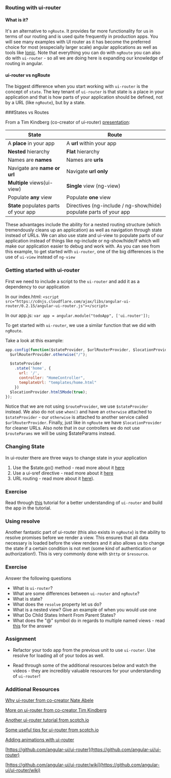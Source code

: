 
### Routing with ui-router

#### What is it?

It's an alternative to `ngRoute`. It provides far more functionality for us in terms of our routing and is used quite frequently in production apps. You will see many examples with UI router as it has become the preferred choice for most (esspecially larger scale) angular applications as well as tools like [Ionic](http://ionicframework.com/). Note that everything you can do with `ngRoute` you can also do with `ui-router` - so all we are doing here is expanding our knowledge of routing in angular. 

#### ui-router vs ngRoute

The biggest difference when you start working with `ui-router` is the concept of `state`. The key tenant of `ui-router` is that state is a place in your application and that is how parts of your application should be defined, not by a URL (like `ngRoute`), but by a state.

###States vs Routes

From a Tim Kindberg (co-creator of ui-router) [presentation](https://www.youtube.com/watch?v=dqJRoh8MnBo):

| State  | Route  | 
|---|---|
| A **place** in your app  | A **url** within your app  |
| **Nested** hierarchy  | **Flat** hierarchy  |
| Names are **names**  | Names are **urls**  |
| Navigate are **name or url**  | Navigate **url only**  |
| **Multiple** views(ui-view)  | **Single** view (ng-view)  |
| Populate **any** view  | Populate **one** view |
| **State** populates parts of your app  | Directives (ng-include / ng-show/hide) populate parts of your app  |

These advantages include the ability for a nested routing structure (which tremendously cleans up an application) as well as navigation through state instead of URLs. We can also use state and ui-view to populate parts of our application instead of things like ng-include or ng-show/hide/if which will make our application easier to debug and work with. As you can see from this example, to get started with `ui-router`, one of the big differences is the use of `ui-view` instead of `ng-view`

### Getting started with ui-router

First we need to include a script to the `ui-router` and add it as a dependency to our application

In our index.html:
`<script src="https://cdnjs.cloudflare.com/ajax/libs/angular-ui-router/0.2.15/angular-ui-router.js"></script>`

In our app.js:
`var app = angular.module("todoApp", ['ui.router']);`

To get started with `ui-router`, we use a similar function that we did with `ngRoute`.

Take a look at this example:

```js
app.config(function($stateProvider, $urlRouterProvider, $locationProvider){
  $urlRouterProvider.otherwise("/");

  $stateProvider
    .state('home', {
      url: '/',
      controller: "HomeController",
      templateUrl: "templates/home.html"
    })
  $locationProvider.html5Mode(true);
});
```

Notice that we are not using `$routeProvider`, we use `$stateProvider` instead. We also do not use `when()` and have an `otherwise` attached to `$stateProvider` - our `otherwise` is attached to another service called `$urlRouterProvider`. Finally, just like in `ngRoute` we have `$locationProvider` for cleaner URLs. Also note that in our controllers we do not use `$routeParams` we will be using $stateParams instead.

### Changing State

In ui-router there are three ways to change state in your application

1. Use the $state.go() method - read more about it [here](https://github.com/angular-ui/ui-router/wiki/Quick-Reference#stategoto--toparams--options)
2. Use a ui-sref directive - read more about it [here](https://github.com/angular-ui/ui-router/wiki/Quick-Reference#ui-sref)
3. URL routing - read more about it [here](https://github.com/angular-ui/ui-router/wiki/URL-Routing)). 
 
### Exercise

Read through [this](http://www.funnyant.com/angularjs-ui-router/) tutorial for a better understanding of `ui-router` and build the app in the tutorial.

### Using resolve

Another fantastic part of ui-router (this also exists in `ngRoute`) is the ability to resolve promises before we render a view. This ensures that all data necessary is loaded before the view renders and it also allows us to change the state if a certain condition is not met (some kind of authentication or authorization!). This is very commonly done with `$http` or `$resource`.

### Exercise

Answer the following questions

- What is `ui-router`?
- What are some differences between `ui-router` and `ngRoute`?
- What is state?
- What does the `resolve` property let us do?
- What is a nested view? Give an example of when you would use one
- What Do Child States Inherit From Parent States?
- What does the "@" symbol do in regards to multiple named views - read [this](https://github.com/angular-ui/ui-router/wiki/Multiple-Named-Views) for the answer

### Assignment

- Refactor your todo app from the previous unit to use `ui-router`. Use resolve for loading all of your todos as well. 

- Read through some of the additional resources below and watch the videos - they are incredibly valuable resources for your understanding of `ui-router`!

### Additional Resources

[Why ui-router from co-creator Nate Abele](https://www.youtube.com/watch?v=ZmrsDqMrAVo)

[More on ui-router from co-creator Tim Kindberg](https://www.youtube.com/watch?v=dqJRoh8MnBo)

[Another ui-router tutorial from scotch.io](https://scotch.io/tutorials/angular-routing-using-ui-router)

[Some useful tips for ui-router from scotch.io](https://scotch.io/tutorials/3-simple-tips-for-using-ui-router)

[Adding animations with ui-router](https://www.youtube.com/watch?v=W89DYSthCTQ)

[https://github.com/angular-ui/ui-router](https://github.com/angular-ui/ui-router)

[https://github.com/angular-ui/ui-router/wiki](https://github.com/angular-ui/ui-router/wiki)
